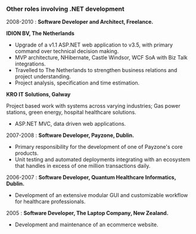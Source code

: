 ### Other roles involving .NET development

2008-2010
:   **Software Developer and Architect, Freelance.**

__IDION BV, The Netherlands__

* Upgrade of a v1.1 ASP.NET web application to v3.5, with primary command over technical decision making.
* MVP architecture, NHibernate, Castle Windsor, WCF SoA with Biz Talk integrations.
* Travelled to The Netherlands to strengthen business relations and project understanding.
* Project analysis, specification and time estimation.

__KRO IT Solutions, Galway__

Project based work with systems across varying industries; Gas power stations, green energy, hospital healthcare solutions.

* ASP.NET MVC, data driven web applications.

2007-2008
:   **Software Developer, Payzone, Dublin.**

* Primary responsibility for the development of one of Payzone's core products.
* Unit testing and automated deployments integrating with an ecosystem that handles in excess of one million transactions daily.

2006-2007
:   **Software Developer, Quantum Healthcare Informatics, Dublin.**

* Development of an extensive modular GUI and customizable workflow for healthcare professionals.

2005
:   **Software Developer, The Laptop Company, New Zealand.**

* Development and maintenance of an ecommerce website.
